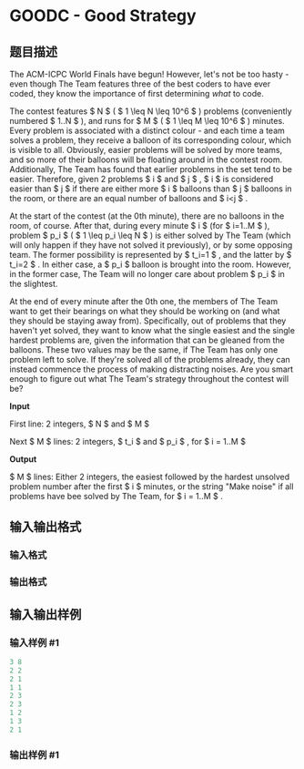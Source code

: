 # GOODC - Good Strategy

## 题目描述

The ACM-ICPC World Finals have begun! However, let's not be too hasty - even though The Team features three of the best coders to have ever coded, they know the importance of first determining _what_ to code.

The contest features $ N $ ( $ 1 \leq N \leq 10^6 $ ) problems (conveniently numbered $ 1..N $ ), and runs for $ M $ ( $ 1 \leq M \leq 10^6 $ ) minutes. Every problem is associated with a distinct colour - and each time a team solves a problem, they receive a balloon of its corresponding colour, which is visible to all. Obviously, easier problems will be solved by more teams, and so more of their balloons will be floating around in the contest room. Additionally, The Team has found that earlier problems in the set tend to be easier. Therefore, given 2 problems $ i $ and $ j $ , $ i $ is considered easier than $ j $ if there are either more $ i $ balloons than $ j $ balloons in the room, or there are an equal number of balloons and $ i&lt;j $ .

At the start of the contest (at the 0th minute), there are no balloons in the room, of course. After that, during every minute $ i $ (for $ i=1..M $ ), problem $ p_i $ ( $ 1 \leq p_i \leq N $ ) is either solved by The Team (which will only happen if they have not solved it previously), or by some opposing team. The former possibility is represented by $ t_i=1 $ , and the latter by $ t_i=2 $ . In either case, a $ p_i $ balloon is brought into the room. However, in the former case, The Team will no longer care about problem $ p_i $ in the slightest.

At the end of every minute after the 0th one, the members of The Team want to get their bearings on what they should be working on (and what they should be staying away from). Specifically, out of problems that they haven't yet solved, they want to know what the single easiest and the single hardest problems are, given the information that can be gleaned from the balloons. These two values may be the same, if The Team has only one problem left to solve. If they're solved all of the problems already, they can instead commence the process of making distracting noises. Are you smart enough to figure out what The Team's strategy throughout the contest will be?

**Input**

First line: 2 integers, $ N $ and $ M $

Next $ M $ lines: 2 integers, $ t_i $ and $ p_i $ , for $ i = 1..M $

**Output**

$ M $ lines: Either 2 integers, the easiest followed by the hardest unsolved problem number after the first $ i $ minutes, or the string "Make noise" if all problems have bee solved by The Team, for $ i = 1..M $ .

## 输入输出格式

### 输入格式

### 输出格式

## 输入输出样例

### 输入样例 #1

```cpp
3 8
2 2
2 1
1 1
2 3
2 3
1 2
1 3
2 1
```


### 输出样例 #1

```cpp

```
